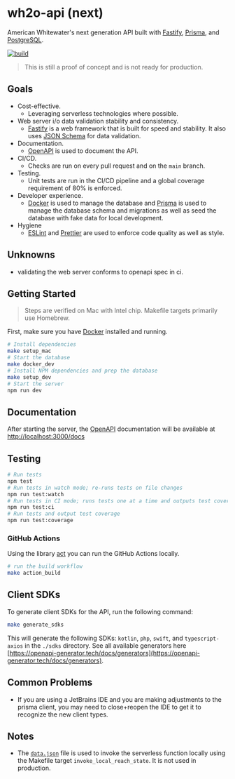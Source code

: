 # wh2o-api (next)

American Whitewater's next generation API built
with [Fastify](https://www.fastify.io/), [Prisma](https://www.prisma.io/),
and [PostgreSQL](https://www.postgresql.org/).

[![build](https://github.com/AmericanWhitewater/wh2o-api/actions/workflows/build.yml/badge.svg)](https://github.com/AmericanWhitewater/wh2o-api/actions/workflows/build.yml)

> This is still a proof of concept and is not ready for production.

## Goals

- Cost-effective.
  - Leveraging serverless technologies where possible.
- Web server i/o data validation stability and consistency.
  - [Fastify](https://www.fastify.io/) is a web framework that is built for speed and stability. It also
    uses [JSON Schema](https://json-schema.org/) for data validation.
- Documentation.
  - [OpenAPI](https://www.openapis.org/) is used to document the API.
- CI/CD.
  - Checks are run on every pull request and on the `main` branch.
- Testing.
  - Unit tests are run in the CI/CD pipeline and a global coverage requirement of 80% is enforced.
- Developer experience.
  - [Docker](https://www.docker.com/) is used to manage the database and [Prisma](https://www.prisma.io/) is used to
    manage the database schema and migrations as well as seed the database with fake data for local development.
- Hygiene
  - [ESLint](https://eslint.org/) and [Prettier](https://prettier.io/) are used to enforce code quality as well as
    style.

## Unknowns

- validating the web server conforms to openapi spec in ci.

## Getting Started

> Steps are verified on Mac with Intel chip. Makefile targets primarily use Homebrew.

First, make sure you have [Docker](https://www.docker.com/) installed and running.

```bash
# Install dependencies
make setup_mac
# Start the database
make docker_dev
# Install NPM dependencies and prep the database
make setup_dev
# Start the server
npm run dev
```

## Documentation

After starting the server, the [OpenAPI](https://www.openapis.org/) documentation will be available
at [http://localhost:3000/docs](http://localhost:3000/docs)

## Testing

```bash
# Run tests
npm test
# Run tests in watch mode; re-runs tests on file changes
npm run test:watch
# Run tests in CI mode; runs tests one at a time and outputs test coverage
npm run test:ci
# Run tests and output test coverage
npm run test:coverage
```

### GitHub Actions

Using the library [act](https://github.com/nektos/act) you can run the GitHub Actions locally.

```bash
# run the build workflow
make action_build
```

## Client SDKs

To generate client SDKs for the API, run the following command:

```bash
make generate_sdks
```

This will generate the following SDKs: `kotlin`, `php`, `swift`, and `typescript-axios` in the `./sdks` directory.
See all available generators here [https://openapi-generator.tech/docs/generators](https://openapi-generator.tech/docs/generators).

## Common Problems

- If you are using a JetBrains IDE and you are making adjustments to the prisma client, you may need to close+reopen the
  IDE to get it to recognize the new client types.

## Notes

- The [`data.json`](./data.json) file is used to invoke the serverless function locally using the Makefile
  target `invoke_local_reach_state`. It is not used in production.

